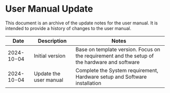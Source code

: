 User Manual Update
==================
This document is an archive of the update notes for the user manual. It is intended to provide a history of changes to the user manual.

| Date | Description | Notes |
|------|-------------|------|
| 2024-10-04 | Initial version | Base on template version. Focus on the requirement and the setup of the hardware and software |
| 2024-10-04 | Update the user manual | Complete the System requirement, Hardware setup and Software installation |